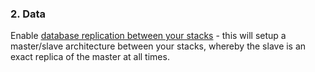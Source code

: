 ### 2. Data

Enable [database replication between your stacks](http://help.cloud66.com/database-management/database-replication) - this will setup a master/slave architecture between your stacks, whereby the slave is an exact replica of the master at all times. 

